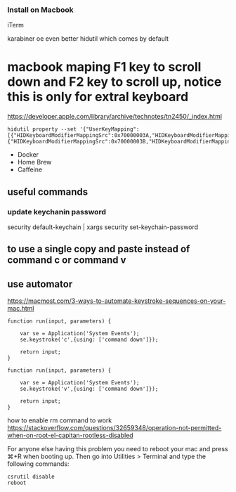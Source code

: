 ### Install on Macbook

iTerm

karabiner oe even better hidutil which comes by default
# macbook maping F1 key to scroll down and F2 key to scroll up, notice this is only for extral keyboard
https://developer.apple.com/library/archive/technotes/tn2450/_index.html

```
hidutil property --set '{"UserKeyMapping":[{"HIDKeyboardModifierMappingSrc":0x70000003A,"HIDKeyboardModifierMappingDst":0x700000051},{"HIDKeyboardModifierMappingSrc":0x70000003B,"HIDKeyboardModifierMappingDst":0x700000052}]}' 
```


- Docker
- Home Brew
- Caffeine

## useful commands
### update keychanin password

security default-keychain | xargs security set-keychain-password

## to use a single copy and paste instead of command c or command v

## use automator 
https://macmost.com/3-ways-to-automate-keystroke-sequences-on-your-mac.html

``` 
function run(input, parameters) {
	
	var se = Application('System Events');
	se.keystroke('c',{using: ['command down']});

	return input;
}

function run(input, parameters) {
	
	var se = Application('System Events');
	se.keystroke('v',{using: ['command down']});

	return input;
} 
```

how to enable rm command to work
https://stackoverflow.com/questions/32659348/operation-not-permitted-when-on-root-el-capitan-rootless-disabled

For anyone else having this problem you need to reboot your mac and press ⌘+R when booting up. Then go into Utilities > Terminal and type the following commands:
```
csrutil disable
reboot 
```
